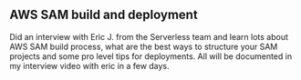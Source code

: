 ## AWS SAM build and deployment

Did an interview with Eric J. from the Serverless team and learn lots about AWS SAM build process, what are the best ways to structure your SAM projects and some pro level tips for deployments.
All will be documented in my interview video with eric in a few days. 

